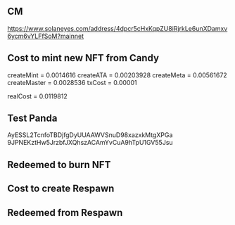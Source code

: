 ## CM
https://www.solaneyes.com/address/4dpcr5cHxKqpZU8iRjrkLe6unXDamxv6ycm6vYLFfSoM?mainnet
## Cost to mint new NFT from Candy
createMint = 0.0014616
createATA = 0.00203928
createMeta = 0.00561672
createMaster = 0.0028536
txCost = 0.00001

realCost = 0.0119812

## Test Panda
AyESSL2TcnfoTBDjfgDyUUAAWVSnuD98xazxkMtgXPGa
9JPNEKztHw5JrzbfJXQhszACAmYvCuA9hTpU1GV55Jsu

## Redeemed to burn NFT


## Cost to create Respawn


## Redeemed from Respawn
